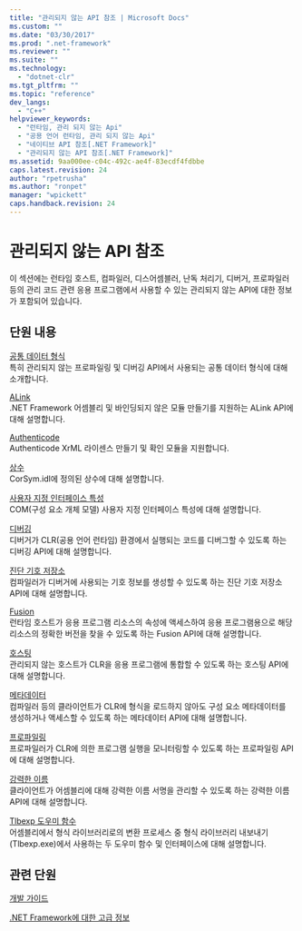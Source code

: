 ```yaml
---
title: "관리되지 않는 API 참조 | Microsoft Docs"
ms.custom: ""
ms.date: "03/30/2017"
ms.prod: ".net-framework"
ms.reviewer: ""
ms.suite: ""
ms.technology: 
  - "dotnet-clr"
ms.tgt_pltfrm: ""
ms.topic: "reference"
dev_langs: 
  - "C++"
helpviewer_keywords: 
  - "런타임, 관리 되지 않는 Api"
  - "공용 언어 런타임, 관리 되지 않는 Api"
  - "네이티브 API 참조[.NET Framework]"
  - "관리되지 않는 API 참조[.NET Framework]"
ms.assetid: 9aa000ee-c04c-492c-ae4f-83ecdf4fdbbe
caps.latest.revision: 24
author: "rpetrusha"
ms.author: "ronpet"
manager: "wpickett"
caps.handback.revision: 24
---
```

# 관리되지 않는 API 참조
이 섹션에는 런타임 호스트, 컴파일러, 디스어셈블러, 난독 처리기, 디버거, 프로파일러 등의 관리 코드 관련 응용 프로그램에서 사용할 수 있는 관리되지 않는 API에 대한 정보가 포함되어 있습니다.  
  
## 단원 내용  
 [공통 데이터 형식](../../../docs/framework/unmanaged-api/common-data-types-unmanaged-api-reference.md)  
 특히 관리되지 않는 프로파일링 및 디버깅 API에서 사용되는 공통 데이터 형식에 대해 소개합니다.  
  
 [ALink](../../../ml/index.xml)  
 .NET Framework 어셈블리 및 바인딩되지 않은 모듈 만들기를 지원하는 ALink API에 대해 설명합니다.  
  
 [Authenticode](../../../ml/index.xml)  
 Authenticode XrML 라이센스 만들기 및 확인 모듈을 지원합니다.  
  
 [상수](../../../docs/framework/unmanaged-api/constants-unmanaged-api-reference.md)  
 CorSym.idl에 정의된 상수에 대해 설명합니다.  
  
 [사용자 지정 인터페이스 특성](http://msdn.microsoft.com/ko-kr/940952f9-46ad-4a1a-920f-118dc0bdcd9f)  
 COM\(구성 요소 개체 모델\) 사용자 지정 인터페이스 특성에 대해 설명합니다.  
  
 [디버깅](../../../ml/index.xml)  
 디버거가 CLR\(공용 언어 런타임\) 환경에서 실행되는 코드를 디버그할 수 있도록 하는 디버깅 API에 대해 설명합니다.  
  
 [진단 기호 저장소](../../../ml/index.xml)  
 컴파일러가 디버거에 사용되는 기호 정보를 생성할 수 있도록 하는 진단 기호 저장소 API에 대해 설명합니다.  
  
 [Fusion](../../../ml/index.xml)  
 런타임 호스트가 응용 프로그램 리소스의 속성에 액세스하여 응용 프로그램용으로 해당 리소스의 정확한 버전을 찾을 수 있도록 하는 Fusion API에 대해 설명합니다.  
  
 [호스팅](../../../ml/index.xml)  
 관리되지 않는 호스트가 CLR을 응용 프로그램에 통합할 수 있도록 하는 호스팅 API에 대해 설명합니다.  
  
 [메타데이터](../../../ml/index.xml)  
 컴파일러 등의 클라이언트가 CLR에 형식을 로드하지 않아도 구성 요소 메타데이터를 생성하거나 액세스할 수 있도록 하는 메타데이터 API에 대해 설명합니다.  
  
 [프로파일링](../../../ml/index.xml)  
 프로파일러가 CLR에 의한 프로그램 실행을 모니터링할 수 있도록 하는 프로파일링 API에 대해 설명합니다.  
  
 [강력한 이름](../../../ml/index.xml)  
 클라이언트가 어셈블리에 대해 강력한 이름 서명을 관리할 수 있도록 하는 강력한 이름 API에 대해 설명합니다.  
  
 [Tlbexp 도우미 함수](../../../ml/index.xml)  
 어셈블리에서 형식 라이브러리로의 변환 프로세스 중 형식 라이브러리 내보내기\(Tlbexp.exe\)에서 사용하는 두 도우미 함수 및 인터페이스에 대해 설명합니다.  
  
## 관련 단원  
 [개발 가이드](../../../docs/framework/development-guide.md)  
  
 [.NET Framework에 대한 고급 정보](http://msdn.microsoft.com/ko-kr/faae8083-fecb-4514-b133-b0a5a32a7c3c)